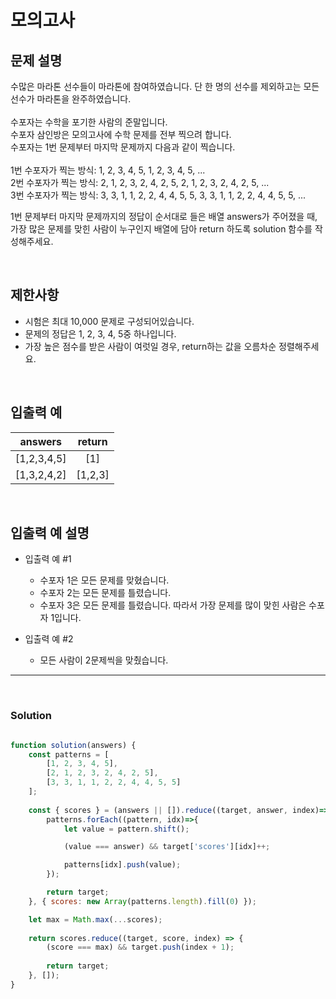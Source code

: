 # 모의고사
## 문제 설명
수많은 마라톤 선수들이 마라톤에 참여하였습니다. 단 한 명의 선수를 제외하고는 모든 선수가 마라톤을 완주하였습니다.
<br/>
<br/>
수포자는 수학을 포기한 사람의 준말입니다.<br/>수포자 삼인방은 모의고사에 수학 문제를 전부 찍으려 합니다. <br/>
수포자는 1번 문제부터 마지막 문제까지 다음과 같이 찍습니다.
<br/>
<br/>
1번 수포자가 찍는 방식: 1, 2, 3, 4, 5, 1, 2, 3, 4, 5, ...<br/>
2번 수포자가 찍는 방식: 2, 1, 2, 3, 2, 4, 2, 5, 2, 1, 2, 3, 2, 4, 2, 5, ...<br/>
3번 수포자가 찍는 방식: 3, 3, 1, 1, 2, 2, 4, 4, 5, 5, 3, 3, 1, 1, 2, 2, 4, 4, 5, 5, ...<br/>

1번 문제부터 마지막 문제까지의 정답이 순서대로 들은 배열 answers가 주어졌을 때, 가장 많은 문제를 맞힌 사람이 누구인지 배열에 담아 return 하도록 solution 함수를 작성해주세요.

<br/>

## 제한사항
- 시험은 최대 10,000 문제로 구성되어있습니다.
- 문제의 정답은 1, 2, 3, 4, 5중 하나입니다.
- 가장 높은 점수를 받은 사람이 여럿일 경우, return하는 값을 오름차순 정렬해주세요.
<br/>


## 입출력 예
| answers | return |
|---|:---:|
| [1,2,3,4,5]	| [1] |
| [1,3,2,4,2]	| [1,2,3] |
<br/>


## 입출력 예 설명
- 입출력 예 #1
    - 수포자 1은 모든 문제를 맞혔습니다.
    - 수포자 2는 모든 문제를 틀렸습니다.
    - 수포자 3은 모든 문제를 틀렸습니다.
따라서 가장 문제를 많이 맞힌 사람은 수포자 1입니다.

- 입출력 예 #2
    - 모든 사람이 2문제씩을 맞췄습니다.


---
<br/>

### Solution
    
```javascript

function solution(answers) {
    const patterns = [
        [1, 2, 3, 4, 5],
        [2, 1, 2, 3, 2, 4, 2, 5],
        [3, 3, 1, 1, 2, 2, 4, 4, 5, 5]
    ];
    
    const { scores } = (answers || []).reduce((target, answer, index)=>{
        patterns.forEach((pattern, idx)=>{
            let value = pattern.shift();

            (value === answer) && target['scores'][idx]++;

            patterns[idx].push(value);
        });

        return target;
    }, { scores: new Array(patterns.length).fill(0) });

    let max = Math.max(...scores);
    
    return scores.reduce((target, score, index) => {
        (score === max) && target.push(index + 1);
        
        return target;
    }, []);
}


```
    
